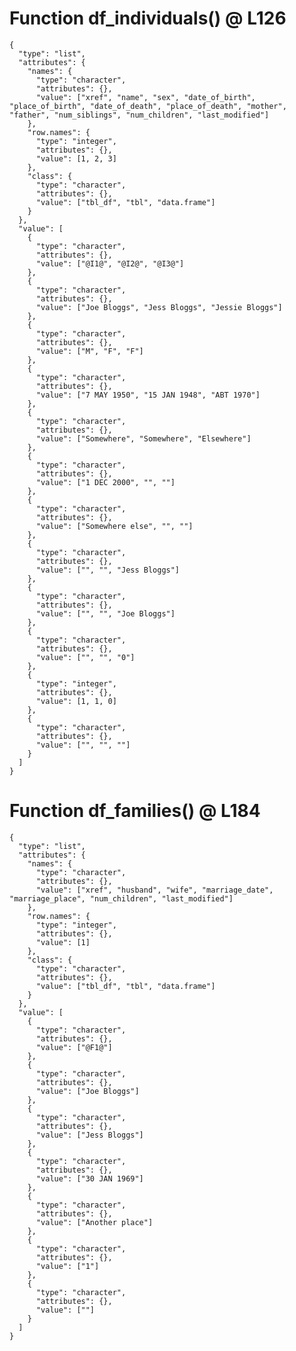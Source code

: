 # Function df_individuals() @ L126

    {
      "type": "list",
      "attributes": {
        "names": {
          "type": "character",
          "attributes": {},
          "value": ["xref", "name", "sex", "date_of_birth", "place_of_birth", "date_of_death", "place_of_death", "mother", "father", "num_siblings", "num_children", "last_modified"]
        },
        "row.names": {
          "type": "integer",
          "attributes": {},
          "value": [1, 2, 3]
        },
        "class": {
          "type": "character",
          "attributes": {},
          "value": ["tbl_df", "tbl", "data.frame"]
        }
      },
      "value": [
        {
          "type": "character",
          "attributes": {},
          "value": ["@I1@", "@I2@", "@I3@"]
        },
        {
          "type": "character",
          "attributes": {},
          "value": ["Joe Bloggs", "Jess Bloggs", "Jessie Bloggs"]
        },
        {
          "type": "character",
          "attributes": {},
          "value": ["M", "F", "F"]
        },
        {
          "type": "character",
          "attributes": {},
          "value": ["7 MAY 1950", "15 JAN 1948", "ABT 1970"]
        },
        {
          "type": "character",
          "attributes": {},
          "value": ["Somewhere", "Somewhere", "Elsewhere"]
        },
        {
          "type": "character",
          "attributes": {},
          "value": ["1 DEC 2000", "", ""]
        },
        {
          "type": "character",
          "attributes": {},
          "value": ["Somewhere else", "", ""]
        },
        {
          "type": "character",
          "attributes": {},
          "value": ["", "", "Jess Bloggs"]
        },
        {
          "type": "character",
          "attributes": {},
          "value": ["", "", "Joe Bloggs"]
        },
        {
          "type": "character",
          "attributes": {},
          "value": ["", "", "0"]
        },
        {
          "type": "integer",
          "attributes": {},
          "value": [1, 1, 0]
        },
        {
          "type": "character",
          "attributes": {},
          "value": ["", "", ""]
        }
      ]
    }

# Function df_families() @ L184

    {
      "type": "list",
      "attributes": {
        "names": {
          "type": "character",
          "attributes": {},
          "value": ["xref", "husband", "wife", "marriage_date", "marriage_place", "num_children", "last_modified"]
        },
        "row.names": {
          "type": "integer",
          "attributes": {},
          "value": [1]
        },
        "class": {
          "type": "character",
          "attributes": {},
          "value": ["tbl_df", "tbl", "data.frame"]
        }
      },
      "value": [
        {
          "type": "character",
          "attributes": {},
          "value": ["@F1@"]
        },
        {
          "type": "character",
          "attributes": {},
          "value": ["Joe Bloggs"]
        },
        {
          "type": "character",
          "attributes": {},
          "value": ["Jess Bloggs"]
        },
        {
          "type": "character",
          "attributes": {},
          "value": ["30 JAN 1969"]
        },
        {
          "type": "character",
          "attributes": {},
          "value": ["Another place"]
        },
        {
          "type": "character",
          "attributes": {},
          "value": ["1"]
        },
        {
          "type": "character",
          "attributes": {},
          "value": [""]
        }
      ]
    }

